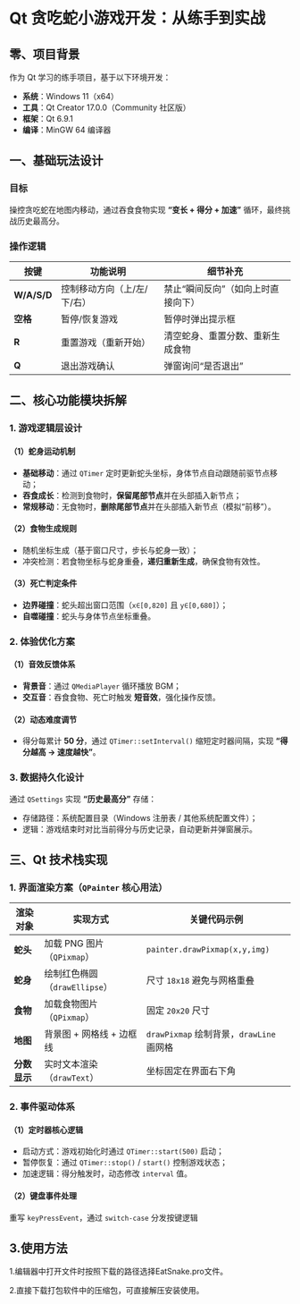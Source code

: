 # Qt 贪吃蛇小游戏开发：从练手到实战  

## 零、项目背景  

作为 Qt 学习的练手项目，基于以下环境开发：  

- **系统**：Windows 11（x64）  
- **工具**：Qt Creator 17.0.0（Community 社区版）  
- **框架**：Qt 6.9.1  
- **编译**：MinGW 64 编译器  


## 一、基础玩法设计  

### 目标  

操控贪吃蛇在地图内移动，通过吞食食物实现 **“变长 + 得分 + 加速”** 循环，最终挑战历史最高分。  

### 操作逻辑  

| 按键        | 功能说明                    | 细节补充                           |
| ----------- | --------------------------- | ---------------------------------- |
| **W/A/S/D** | 控制移动方向（上/左/下/右） | 禁止“瞬间反向”（如向上时直接向下） |
| **空格**    | 暂停/恢复游戏               | 暂停时弹出提示框                   |
| **R**       | 重置游戏（重新开始）        | 清空蛇身、重置分数、重新生成食物   |
| **Q**       | 退出游戏确认                | 弹窗询问“是否退出”                 |


## 二、核心功能模块拆解  

### 1. 游戏逻辑层设计  

#### （1）蛇身运动机制  

- **基础移动**：通过 `QTimer` 定时更新蛇头坐标，身体节点自动跟随前驱节点移动；  
- **吞食成长**：检测到食物时，**保留尾部节点**并在头部插入新节点；  
- **常规移动**：无食物时，**删除尾部节点**并在头部插入新节点（模拟“前移”）。  

#### （2）食物生成规则  

- 随机坐标生成（基于窗口尺寸，步长与蛇身一致）；  
- 冲突检测：若食物坐标与蛇身重叠，**递归重新生成**，确保食物有效性。  

#### （3）死亡判定条件  

- **边界碰撞**：蛇头超出窗口范围（`x∈[0,820]` 且 `y∈[0,680]`）；  
- **自噬碰撞**：蛇头与身体节点坐标重叠。  


### 2. 体验优化方案  

#### （1）音效反馈体系  

- **背景音**：通过 `QMediaPlayer` 循环播放 BGM；  
- **交互音**：吞食食物、死亡时触发 **短音效**，强化操作反馈。  

#### （2）动态难度调节  

- 得分每累计 **50 分**，通过 `QTimer::setInterval()` 缩短定时器间隔，实现 **“得分越高 → 速度越快”**。  


### 3. 数据持久化设计  

通过 `QSettings` 实现 **“历史最高分”** 存储：  

- 存储路径：系统配置目录（Windows 注册表 / 其他系统配置文件）；  
- 逻辑：游戏结束时对比当前得分与历史记录，自动更新并弹窗展示。  


## 三、Qt 技术栈实现  

### 1. 界面渲染方案（`QPainter` 核心用法）  

| 渲染对象     | 实现方式                      | 关键代码示例                             |
| ------------ | ----------------------------- | ---------------------------------------- |
| **蛇头**     | 加载 PNG 图片（`QPixmap`）    | `painter.drawPixmap(x,y,img)`            |
| **蛇身**     | 绘制红色椭圆（`drawEllipse`） | 尺寸 `18x18` 避免与网格重叠              |
| **食物**     | 加载食物图片（`QPixmap`）     | 固定 `20x20` 尺寸                        |
| **地图**     | 背景图 + 网格线 + 边框线      | `drawPixmap` 绘制背景，`drawLine` 画网格 |
| **分数显示** | 实时文本渲染（`drawText`）    | 坐标固定在界面右下角                     |


### 2. 事件驱动体系  

#### （1）定时器核心逻辑  

- 启动方式：游戏初始化时通过 `QTimer::start(500)` 启动；  
- 暂停恢复：通过 `QTimer::stop()` / `start()` 控制游戏状态；  
- 加速逻辑：得分触发时，动态修改 `interval` 值。  

#### （2）键盘事件处理  

重写 `keyPressEvent`，通过 `switch-case` 分发按键逻辑

## 3.使用方法

1.编辑器中打开文件时按照下载的路径选择EatSnake.pro文件。

2.直接下载打包软件中的压缩包，可直接解压安装使用。
